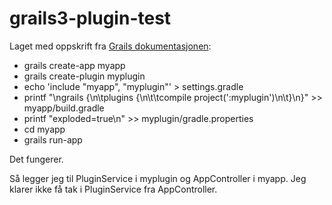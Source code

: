 # grails3-plugin-test

Laget med oppskrift fra [Grails dokumentasjonen](https://docs.grails.org/3.3.8/guide/plugins.html#_plugins_and_multi_project_builds):

- grails create-app myapp
- grails create-plugin myplugin
- echo 'include "myapp", "myplugin"' > settings.gradle
- printf "\ngrails {\n\tplugins {\n\t\tcompile project(':myplugin')\n\t}\n}" >> myapp/build.gradle
- printf "exploded=true\n" >> myplugin/gradle.properties
- cd myapp
- grails run-app

Det fungerer.

Så legger jeg til PluginService i myplugin og AppController i myapp.
Jeg klarer ikke få tak i PluginService fra AppController.
